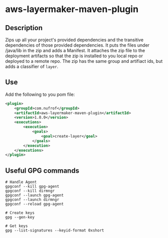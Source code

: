 # aws-layermaker-maven-plugin
## Description
Zips up all your project's provided dependencies and the transitive dependencies of those provided dependencies.  It puts the files under /java/lib in the zip and adds a Manifest.  It attaches the zip file to the deployment artifacts so that the zip is installed to you local repo or deployed to a remote repo.  The zip has the same group and artifiact ids, but adds a classifier of `layer`.

## Use
Add the following to you pom file:
```xml
<plugin>
    <groupId>com.nufrof</groupId>
    <artifactId>aws-layermaker-maven-plugin</artifactId>
    <version>1.0.0</version>
    <executions>
        <execution>
            <goals>
                <goal>create-layer</goal>
            </goals>
        </execution>
    </executions>
</plugin>

```

## Useful GPG commands
```shell
# Handle Agent
gpgconf --kill gpg-agent
gpgconf --kill dirmngr
gpgconf --launch gpg-agent
gpgconf --launch dirmngr
gpgconf --reload gpg-agent

# Create keys
gpg --gen-key

# Get keys
gpg --list-signatures --keyid-format 0xshort
```